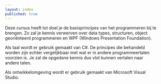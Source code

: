 ```yaml
---
layout: index
published: true
---
```


Deze cursus heeft tot doel je de basisprincipes van het programmeren bij te brengen. Zo zal je kennis verwerven over data types, structuren, object georiënteerd programmeren en WPF (Windows Presentation Foundation). 

Als taal wordt er gebruik gemaakt van C#. De principes die behandeld worden zijn echter vergelijkbaar met wat er in andere programmeertalen voorzien is. Je zal de opgedane kennis dus vlot kunnen vertalen naar andere talen.

Als ontwikkelomgeving wordt er gebruik gemaakt van Microsoft Visual Studio.


